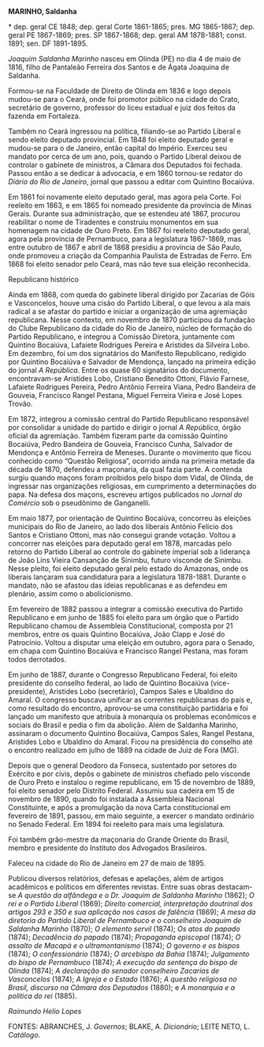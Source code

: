 **MARINHO, Saldanha**

\* dep. geral CE 1848; dep. geral Corte 1861-1865; pres. MG 1865-1867;
dep. geral PE 1867-1869; pres. SP 1867-1868; dep. geral AM 1878-1881;
const. 1891; sen. DF 1891-1895.

*Joaquim Saldanha Marinho* nasceu em Olinda (PE) no dia 4 de maio de
1816, filho de Pantaleão Ferreira dos Santos e de Ágata Joaquina de
Saldanha.

Formou-se na Faculdade de Direito de Olinda em 1836 e logo depois
mudou-se para o Ceará, onde foi promotor público na cidade do Crato,
secretário de governo, professor do liceu estadual e juiz dos feitos da
fazenda em Fortaleza.

Também no Ceará ingressou na política, filiando-se ao Partido Liberal e
sendo eleito deputado provincial. Em 1848 foi eleito deputado geral e
mudou-se para o de Janeiro, então capital do Império. Exerceu seu
mandato por cerca de um ano, pois, quando o Partido Liberal deixou de
controlar o gabinete de ministros, a Câmara dos Deputados foi fechada.
Passou então a se dedicar à advocacia, e em 1860 tornou-se redator do
*Diário do Rio de Janeiro*, jornal que passou a editar com Quintino
Bocaiúva.

Em 1861 foi novamente eleito deputado geral, mas agora pela Corte. Foi
reeleito em 1863, e em 1865 foi nomeado presidente da província de Minas
Gerais. Durante sua administração, que se estendeu até 1867, procurou
reabilitar o nome de Tiradentes e construiu monumentos em sua homenagem
na cidade de Ouro Preto. Em 1867 foi reeleito deputado geral, agora pela
província de Pernambuco, para a legislatura 1867-1869, mas entre outubro
de 1867 e abril de 1868 presidiu a província de São Paulo, onde promoveu
a criação da Companhia Paulista de Estradas de Ferro. Em 1868 foi eleito
senador pelo Ceará, mas não teve sua eleição reconhecida.

Republicano histórico

Ainda em 1868, com queda do gabinete liberal dirigido por Zacarias de
Góis e Vasconcelos, houve uma cisão do Partido Liberal, o que levou a
ala mais radical a se afastar do partido e iniciar a organização de uma
agremiação republicana. Nesse contexto, em novembro de 1870 participou
da fundação do Clube Republicano da cidade do Rio de Janeiro, núcleo de
formação do Partido Republicano, e integrou a Comissão Diretora,
juntamente com Quintino Bocaiúva, Lafaiete Rodrigues Pereira e Aristides
da Silveira Lobo. Em dezembro, foi um dos signatários do Manifesto
Republicano, redigido por Quintino Bocaiúva e Salvador de Mendonça,
lançado na primeira edição do jornal *A República*. Entre os quase 60
signatários do documento, encontravam-se Aristides Lobo, Cristiano
Benedito Ottoni, Flávio Farnese, Lafaiete Rodrigues Pereira, Pedro
Antônio Ferreira Viana, Pedro Bandeira de Gouveia, Francisco Rangel
Pestana, Miguel Ferreira Vieira e José Lopes Trovão.

Em 1872, integrou a comissão central do Partido Republicano responsável
por consolidar a unidade do partido e dirigir o jornal *A República*,
órgão oficial da agremiação. Também fizeram parte da comissão Quintino
Bocaiúva, Pedro Bandeira de Gouveia, Francisco Cunha, Salvador de
Mendonça e Antônio Ferreira de Meneses. Durante o movimento que ficou
conhecido como “Questão Religiosa”, ocorrido ainda na primeira metade da
década de 1870, defendeu a maçonaria, da qual fazia parte. A contenda
surgiu quando maçons foram proibidos pelo bispo dom Vidal, de Olinda, de
ingressar nas organizações religiosas, em cumprimento a determinações do
papa. Na defesa dos maçons, escreveu artigos publicados no *Jornal do
Comércio* sob o pseudônimo de Ganganelli.

Em maio 1877, por orientação de Quintino Bocaiúva, concorreu às eleições
municipais do Rio de Janeiro, ao lado dos liberais Antônio Felício dos
Santos e Cristiano Ottoni, mas não consegui grande votação. Voltou a
concorrer nas eleições para deputado geral em 1878, marcadas pelo
retorno do Partido Liberal ao controle do gabinete imperial sob a
liderança de João Lins Vieira Cansanção de Sinimbu, futuro visconde de
Sinimbu. Nesse pleito, foi eleito deputado geral pelo estado do
Amazonas, onde os liberais lançaram sua candidatura para a legislatura
1878-1881. Durante o mandato, não se afastou das ideias republicanas e
as defendeu em plenário, assim como o abolicionismo.

Em fevereiro de 1882 passou a integrar a comissão executiva do Partido
Republicano e em junho de 1885 foi eleito para um órgão que o Partido
Republicano chamou de Assembleia Constitucional, composta por 21
membros, entre os quais Quintino Bocaiúva, João Clapp e José do
Patrocínio. Voltou a disputar uma eleição em outubro, agora para o
Senado, em chapa com Quintino Bocaiúva e Francisco Rangel Pestana, mas
foram todos derrotados.

Em junho de 1887, durante o Congresso Republicano Federal, foi eleito
presidente do conselho federal, ao lado de Quintino Bocaiúva
(vice-presidente), Aristides Lobo (secretário), Campos Sales e Ubaldino
do Amaral. O congresso buscava unificar as correntes republicanas do
país e, como resultado do encontro, aprovou-se uma constituição
partidária e foi lançado um manifesto que atribuía à monarquia os
problemas econômicos e sociais do Brasil e pedia o fim da abolição. Além
de Saldanha Marinho, assinaram o documento Quintino Bocaiúva, Campos
Sales, Rangel Pestana, Aristides Lobo e Ubaldino do Amaral. Ficou na
presidência do conselho até o encontro realizado em julho de 1889 na
cidade de Juiz de Fora (MG).

Depois que o general Deodoro da Fonseca, sustentado por setores do
Exército e por civis, depôs o gabinete de ministros chefiado pelo
visconde de Ouro Preto e instalou o regime republicano, em 15 de
novembro de 1889, foi eleito senador pelo Distrito Federal. Assumiu sua
cadeira em 15 de novembro de 1890, quando foi instalada a Assembleia
Nacional Constituinte, e após a promulgação da nova Carta constitucional
em fevereiro de 1891, passou, em maio seguinte, a exercer o mandato
ordinário no Senado Federal. Em 1894 foi reeleito para mais uma
legislatura.

Foi também grão-mestre da maçonaria do Grande Oriente do Brasil, membro
e presidente do Instituto dos Advogados Brasileiros.

Faleceu na cidade do Rio de Janeiro em 27 de maio de 1895.

Publicou diversos relatórios, defesas e apelações, além de artigos
acadêmicos e políticos em diferentes revistas. Entre suas obras
destacam-se *A questão da alfândega e o Dr. Joaquim de Saldanha Marinho*
(1862); *O rei e o Partido Liberal* (1869); *Direito comercial,
interpretação doutrinal dos artigos 293 e 350 e sua aplicação nos casos
de falência* (1869); *A mesa da diretoria do Partido Liberal de
Pernambuco e o conselheiro Joaquim de Saldanha Marinho* (1870); *O
elemento servil* (1874); *Os atos do papado* (1874); *Decadência do
papado* (1874); *Propaganda episcopal* (1874); *O assalto de Macapá e o
ultramontanismo* (1874); *O* g*overno e os bispos* (1874); *O
confessionário* (1874); *O arcebispo da Bahia* (1874); *Julgamento do
bispo de Pernambuco* (1874); *A execução da sentença do bispo de*
*Olinda* (1874); *A declaração do senador conselheiro Zacarias de
Vasconcelos* (1874); *A Igreja e o Estado* (1876); *A questão religiosa
no Brasil, discurso na Câmara dos Deputados* (1880); e *A monarquia e a
política do rei* (1885).

*Raimundo Helio Lopes*

FONTES: ABRANCHES, J. *Governos*; BLAKE, A. *Dicionário*; LEITE NETO, L.
*Catálogo*.
